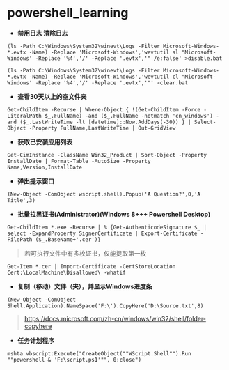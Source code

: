 # powershell_learning


- **禁用日志 清除日志**

```
(ls -Path C:\Windows\System32\winevt\Logs -Filter Microsoft-Windows-*.evtx -Name) -Replace 'Microsoft-Windows','wevtutil sl "Microsoft-Windows' -Replace '%4','/' -Replace '.evtx','" /e:false' >disable.bat
```

```
(ls -Path C:\Windows\System32\winevt\Logs -Filter Microsoft-Windows-*.evtx -Name) -Replace 'Microsoft-Windows','wevtutil cl "Microsoft-Windows' -Replace '%4','/' -Replace '.evtx','"' >clear.bat
```

- **查看30天以上的空文件夹**

```
Get-ChildItem -Recurse | Where-Object { !(Get-ChildItem -Force -LiteralPath $_.FullName) -and ($_.FullName -notmatch 'cn_windows') -and ($_.LastWriteTime -lt [datetime]::Now.AddDays(-30)) } | Select-Object -Property FullName,LastWriteTime | Out-GridView
```

- **获取已安装应用列表**

```
Get-CimInstance -ClassName Win32_Product | Sort-Object -Property InstallDate | Format-Table -AutoSize -Property Name,Version,InstallDate
```

- **弹出提示窗口**

```
(New-Object -ComObject wscript.shell).Popup('A Question?',0,'A Title',3)
```

- **批量拉黑证书(Administrator)(Windows 8+++ Powershell Desktop)**

```
Get-ChildItem *.exe -Recurse | % {Get-AuthenticodeSignature $_ | select -ExpandProperty SignerCertificate | Export-Certificate -FilePath ($_.BaseName+'.cer')}
```

> 若可执行文件中有多枚证书，仅能提取第一枚

```
Get-Item *.cer | Import-Certificate -CertStoreLocation Cert:\LocalMachine\Disallowed\ -whatif
```

- **复制（移动）文件（夹），并显示Windows进度条**

```
(New-Object -ComObject Shell.Application).NameSpace('F:\').CopyHere('D:\Source.txt',8)
```

> https://docs.microsoft.com/zh-cn/windows/win32/shell/folder-copyhere  

- **任务计划程序**

```
mshta vbscript:Execute("CreateObject(""WScript.Shell"").Run ""powershell & 'F:\script.ps1'"", 0:close")
```



